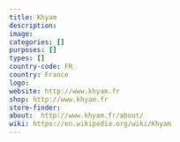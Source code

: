 ```yaml
---
title: Khyam
description:
image:
categories: []
purposes: []
types: []
country-code: FR
country: France
logo:
website: http://www.khyam.fr
shop: http://www.khyam.fr
store-finder:
about:  http://www.khyam.fr/about/
wiki: https://en.wikipedia.org/wiki/Khyam
---
```

